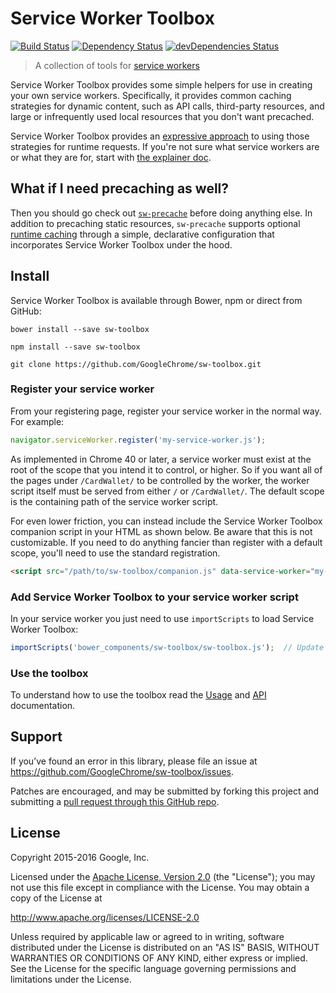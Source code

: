 # Service Worker Toolbox

[![Build Status](https://travis-ci.org/GoogleChrome/sw-toolbox.svg?branch=master)](https://travis-ci.org/GoogleChrome/sw-toolbox) [![Dependency Status](https://david-dm.org/googlechrome/sw-toolbox.svg)](https://david-dm.org/googlechrome/sw-toolbox) [![devDependencies Status](https://david-dm.org/googlechrome/sw-toolbox/dev-status.svg)](https://david-dm.org/googlechrome/sw-toolbox?type=dev)

> A collection of tools for [service workers](https://w3c.github.io/ServiceWorker/)

Service Worker Toolbox provides some simple helpers for use in creating your own service workers. Specifically, it provides common caching strategies for dynamic content, such as API calls, third-party resources, and large or infrequently used local resources that you don't want precached.

Service Worker Toolbox provides an [expressive approach](https://googlechrome.github.io/sw-toolbox/usage.html#express-style-routes) to using those strategies for runtime requests. If you're not sure what service workers are or what they are for, start with [the explainer doc](https://github.com/slightlyoff/ServiceWorker/blob/master/explainer.md).

## What if I need precaching as well?

Then you should go check out [`sw-precache`](https://github.com/GoogleChrome/sw-precache) before doing anything else. In addition to precaching static resources, `sw-precache` supports optional [runtime caching](https://github.com/GoogleChrome/sw-precache#runtime-caching) through a simple, declarative configuration that incorporates Service Worker Toolbox under the hood.

## Install

Service Worker Toolbox is available through Bower, npm or direct from GitHub:

`bower install --save sw-toolbox`

`npm install --save sw-toolbox`

`git clone https://github.com/GoogleChrome/sw-toolbox.git`

### Register your service worker

From your registering page, register your service worker in the normal way. For example:

```javascript
navigator.serviceWorker.register('my-service-worker.js');
```

As implemented in Chrome 40 or later, a service worker must exist at the root of the scope that you intend it to control, or higher. So if you want all of the pages under `/CardWallet/` to be controlled by the worker, the worker script itself must be served from either `/` or `/CardWallet/`. The default scope is the containing path of the service worker script.

For even lower friction, you can instead include the Service Worker Toolbox companion script in your HTML as shown below. Be aware that this is not customizable. If you need to do anything fancier than register with a default scope, you'll need to use the standard registration.

```html
<script src="/path/to/sw-toolbox/companion.js" data-service-worker="my-service-worker.js"></script>
```

### Add Service Worker Toolbox to your service worker script

In your service worker you just need to use `importScripts` to load Service Worker Toolbox:

```javascript
importScripts('bower_components/sw-toolbox/sw-toolbox.js');  // Update path to match your own setup.
```

### Use the toolbox

To understand how to use the toolbox read the [Usage](https://googlechrome.github.io/sw-toolbox/usage.html#main) and [API](https://googlechrome.github.io/sw-toolbox/api.html#main) documentation.

## Support

If you’ve found an error in this library, please file an issue at https://github.com/GoogleChrome/sw-toolbox/issues.

Patches are encouraged, and may be submitted by forking this project and submitting a [pull request through this GitHub repo](https://github.com/GoogleChrome/sw-toolbox/pulls).

## License

Copyright 2015-2016 Google, Inc.

Licensed under the [Apache License, Version 2.0](LICENSE) (the "License");
you may not use this file except in compliance with the License. You may
obtain a copy of the License at

   http://www.apache.org/licenses/LICENSE-2.0

Unless required by applicable law or agreed to in writing, software
distributed under the License is distributed on an "AS IS" BASIS,
WITHOUT WARRANTIES OR CONDITIONS OF ANY KIND, either express or implied.
See the License for the specific language governing permissions and
limitations under the License.

